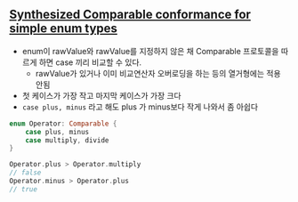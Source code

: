## [Synthesized Comparable conformance for simple enum types](https://github.com/kelvin13/swift-evolution/blob/patch-5/proposals/0000-synthesized-comparable-for-enumerations.md)
- enum이 rawValue와 rawValue를 지정하지 않은 채 Comparable 프로토콜을 따르게 하면 case 끼리 비교할 수 있다.
    - rawValue가 있거나 이미 비교연산자 오버로딩을 하는 등의 열거형에는 적용 안됨
- 첫 케이스가 가장 작고 마지막 케이스가 가장 크다
- `case plus, minus` 라고 해도 plus 가 minus보다 작게 나와서 좀 아쉽다

```swift
enum Operator: Comparable {
    case plus, minus
    case multiply, divide
}

Operator.plus > Operator.multiply
// false
Operator.minus > Operator.plus
// true
```
